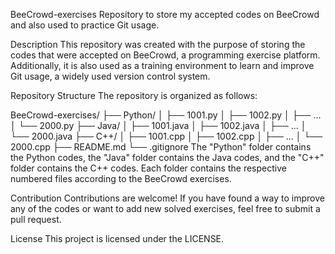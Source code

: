 BeeCrowd-exercises
Repository to store my accepted codes on BeeCrowd and also used to practice Git usage.

Description
This repository was created with the purpose of storing the codes that were accepted on BeeCrowd, a programming exercise platform. Additionally, it is also used as a training environment to learn and improve Git usage, a widely used version control system.

Repository Structure
The repository is organized as follows:

BeeCrowd-exercises/
├── Python/
│ ├── 1001.py
│ ├── 1002.py
│ ├── ...
│ └── 2000.py
├── Java/
│ ├── 1001.java
│ ├── 1002.java
│ ├── ...
│ └── 2000.java
├── C++/
│ ├── 1001.cpp
│ ├── 1002.cpp
│ ├── ...
│ └── 2000.cpp
├── README.md
└── .gitignore
The "Python" folder contains the Python codes, the "Java" folder contains the Java codes, and the "C++" folder contains the C++ codes. Each folder contains the respective numbered files according to the BeeCrowd exercises.

Contribution
Contributions are welcome! If you have found a way to improve any of the codes or want to add new solved exercises, feel free to submit a pull request.

License
This project is licensed under the LICENSE.
